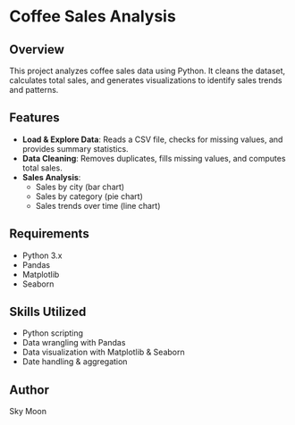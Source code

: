 # Coffee Sales Analysis

## Overview
This project analyzes coffee sales data using Python. It cleans the dataset, calculates total sales, and generates visualizations to identify sales trends and patterns.

## Features
- **Load & Explore Data**: Reads a CSV file, checks for missing values, and provides summary statistics.
- **Data Cleaning**: Removes duplicates, fills missing values, and computes total sales.
- **Sales Analysis**:
  - Sales by city (bar chart)
  - Sales by category (pie chart)
  - Sales trends over time (line chart)

## Requirements
- Python 3.x
- Pandas
- Matplotlib
- Seaborn

## Skills Utilized
- Python scripting
- Data wrangling with Pandas
- Data visualization with Matplotlib & Seaborn
- Date handling & aggregation

## Author
Sky Moon


